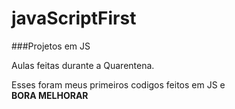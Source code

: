 # javaScriptFirst

###Projetos em JS

Aulas feitas durante a Quarentena.

Esses foram meus primeiros codigos feitos em JS e 
<br>
<b>BORA MELHORAR</b>

